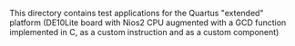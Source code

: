 This directory contains test applications for the Quartus "extended" platform (DE10Lite board with
Nios2 CPU augmented with a GCD function implemented in C, as a custom instruction and as a custom
component)
